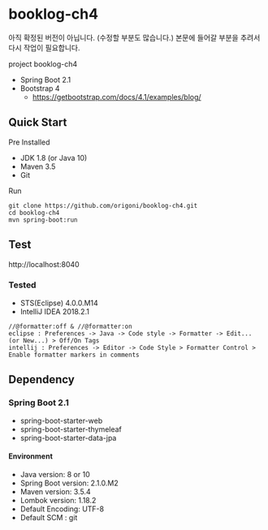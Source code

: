 # booklog-ch4

아직 확정된 버전이 아닙니다. (수정할 부분도 많습니다.)
본문에 들어갈 부분을 추려서 다시 작업이 필요합니다.

project booklog-ch4

- Spring Boot 2.1
- Bootstrap 4
  - https://getbootstrap.com/docs/4.1/examples/blog/

## Quick Start
Pre Installed
- JDK 1.8 (or Java 10)
- Maven 3.5
- Git

Run
```
git clone https://github.com/origoni/booklog-ch4.git
cd booklog-ch4
mvn spring-boot:run
```

## Test

http://localhost:8040


### Tested
- STS(Eclipse) 4.0.0.M14
- IntelliJ IDEA 2018.2.1

```
//@formatter:off & //@formatter:on
eclipse : Preferences -> Java -> Code style -> Formatter -> Edit... (or New...) > Off/On Tags
intellij : Preferences -> Editor -> Code Style > Formatter Control > Enable formatter markers in comments
```


## Dependency

### Spring Boot 2.1
- spring-boot-starter-web
- spring-boot-starter-thymeleaf
- spring-boot-starter-data-jpa

#### Environment
- Java version: 8 or 10
- Spring Boot version: 2.1.0.M2
- Maven version: 3.5.4
- Lombok version: 1.18.2
- Default Encoding: UTF-8
- Default SCM : git
